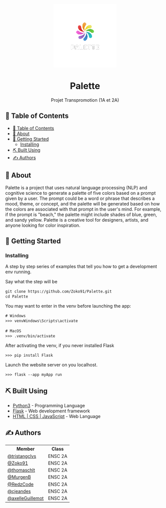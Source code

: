 <p align="center">
  <a href="" rel="noopener">
 <img  src="static/images/palette_blanc.png" alt="Palette logo"></a>
</p>

<h1 align="center">Palette</h1>




<p align="center"> Projet Transpromotion (1A et 2A)
    <br> 
</p>

## 📝 Table of Contents
- [📝 Table of Contents](#-table-of-contents)
- [🧐 About ](#-about-)
- [🏁 Getting Started ](#-getting-started-)
  - [Installing](#installing)
- [⛏️ Built Using ](#️-built-using-)
- [✍️ Authors ](#️-authors-)

## 🧐 About <a name = "about"></a>
Palette is a project that uses natural language processing (NLP) and cognitive science to generate a palette of five colors based on a prompt given by a user. The prompt could be a word or phrase that describes a mood, theme, or concept, and the palette will be generated based on how the colors are associated with that prompt in the user's mind. For example, if the prompt is "beach," the palette might include shades of blue, green, and sandy yellow. Palette is a creative tool for designers, artists, and anyone looking for color inspiration.


## 🏁 Getting Started <a name = "getting_started"></a>

### Installing
A step by step series of examples that tell you how to get a development env running.

Say what the step will be

```
git clone https://github.com/Zoko91/Palette.git
cd Palette
```

You may want to enter in the venv before launching the app:
```
# Windows
>>> venvWindows\Scripts\activate

# MacOS
>>> .venv/bin/activate
```

After activating the venv, if you never installed Flask

```
>>> pip install Flask
```

Launch the website server on you localhost.
```
>>> flask --app myApp run
```

<!-- ## 🎈 Usage <a name="usage"></a>
Add notes about how to use the system. -->

<!-- ## 🚀 Deployment <a name = "deployment"></a>
Add additional notes about how to deploy this on a live system. -->

## ⛏️ Built Using <a name = "built_using"></a>
- [Python3](https://www.python.org/download/releases/3.0/) - Programming Language
- [Flask](https://flask.palletsprojects.com/en/2.2.x/) - Web development framework
- [HTML | CSS | JavaScript](https://www.freecodecamp.org/news/html-css-and-javascript-explained-for-beginners/) - Web Language



## ✍️ Authors <a name = "authors"></a>
<div align="center" >
<table>
  <tr>
    <th>Member</th>
    <th>Class</th>
  </tr>
  <tr>
    <td><a href="https://github.com/tristangclvs"> @tristangclvs </a></td>
    <td>ENSC 2A </td>
  </tr>
  <tr>
    <td><a href="https://github.com/Zoko91"> @Zoko91 </a></td>
    <td>ENSC 2A </td>
  </tr>
  <tr>
    <td><a href="https://github.com/thomaschlt"> @thomaschlt </a></td>
    <td>ENSC 2A </td>
  </tr>
    <tr>
    <td><a href="https://github.com/MurgenB"> @MurgenB </a></td>
    <td>ENSC 2A </td>
  </tr>
    <tr>
    <td><a href="https://github.com/RedzCode"> @RedzCode </a></td>
    <td>ENSC 2A </td>
  </tr>
    <tr>
    <td><a href="https://github.com/cjeandes"> @cjeandes </a></td>
    <td>ENSC 2A </td>
  </tr>
    <tr>
    <td><a href="https://github.com/axelleGuillemot"> @axelleGuillemot </a></td>
    <td>ENSC 2A </td>
  </tr>
</table>
</div>

<!-- ## 🎉 Acknowledgements <a name = "acknowledgement"></a>
- Hat tip to anyone whose code was used
- Inspiration
- References -->
 
